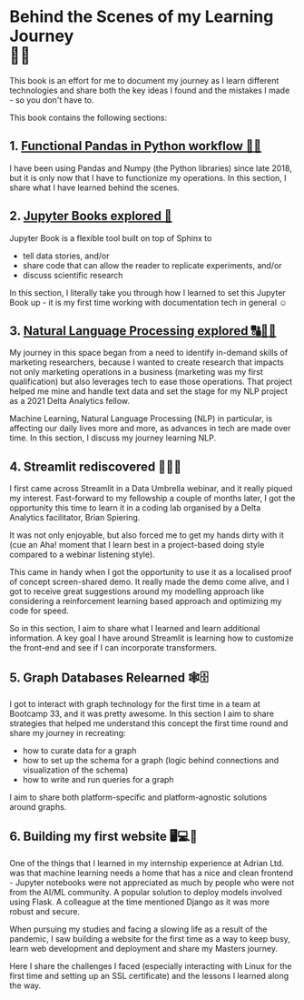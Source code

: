 # Behind the Scenes of my Learning Journey <br> 🤔💡

This book is an effort for me to document my journey
as I learn different technologies and share both the
key ideas I found and the mistakes I made - so you
don't have to.

This book contains the following sections:

## 1. [Functional Pandas in Python workflow 🐼🐍](pandas-python)

I have been using Pandas and Numpy (the Python libraries) since late 2018, but it is only
now that I have to functionize my operations. In this section, I share what I have learned
behind the scenes.

## 2. [Jupyter Books explored 📙](jupyter-book)

Jupyter Book is a flexible tool built on top of Sphinx to
* tell data stories, and/or
* share code that can allow the reader to replicate experiments, and/or
* discuss scientific research

In this section, I literally take you through how I
learned to set this Jupyter Book up - it is my first time working
with documentation tech in general ☺️

## 3. [Natural Language Processing explored 🔠📢🈺](NLP)

My journey in this space began from a need to identify in-demand
skills of marketing researchers, because I wanted to create
research that impacts not only marketing operations in a business
(marketing was my first qualification) but also leverages tech
to ease those operations. That project helped me mine and handle text
data and set the stage for my NLP project as a 2021 Delta Analytics
fellow.

Machine Learning, Natural Language Processing (NLP) in
particular, is affecting our daily lives more and more, as
advances in tech are made over time. In this section, I discuss my journey
learning NLP.

## 4. Streamlit rediscovered 🧑🏾‍💻

I first came across Streamlit in a Data Umbrella webinar,
and it really piqued my interest. Fast-forward to my
fellowship a couple of months later, I got the
opportunity this time to learn it in a coding lab
organised by a Delta Analytics facilitator, Brian Spiering.

It was not only enjoyable, but also forced me to get
my hands dirty with it (cue an Aha! moment that I
learn best in a project-based doing style compared to
a webinar listening style).

This came in handy when I got the opportunity to use
it as a localised proof of concept screen-shared demo.
It really made the demo come alive, and I got to
receive great suggestions around my modelling approach
like considering a reinforcement learning based approach
and optimizing my code for speed.

So in this section, I aim to share what I learned
and learn additional information. A key goal I have around
Streamlit is learning how to customize the front-end
and see if I can incorporate transformers.


## 5. Graph Databases Relearned 🕸️🗄️

I got to interact with graph technology for the
first time in a team at Bootcamp 33, and it was
pretty awesome.
In this section I aim to share strategies that helped
me understand this concept the first time round and
share my journey in recreating:

* how to curate data for a graph
* how to set up the schema for a graph (logic behind connections and visualization of the schema)
* how to write and run queries for a graph

I aim to share both platform-specific and
platform-agnostic solutions around graphs.

## 6. Building my first website 🖥️💻📱

One of the things that I learned in my internship
experience at Adrian Ltd. was that machine learning
needs a home that has a nice and clean frontend -
Jupyter notebooks were not appreciated as much by
people who were not from the AI/ML community. A
popular solution to deploy models involved using
Flask. A colleague at the time mentioned Django as
it was more robust and secure.

When pursuing my studies and facing a slowing life
as a result of the pandemic, I saw building a
website for the first time as a way to keep busy,
learn web development and deployment and share my
Masters journey.

Here I share the challenges I faced
(especially interacting with Linux for the first time
and setting up an SSL certificate) and the lessons
I learned along the way.
